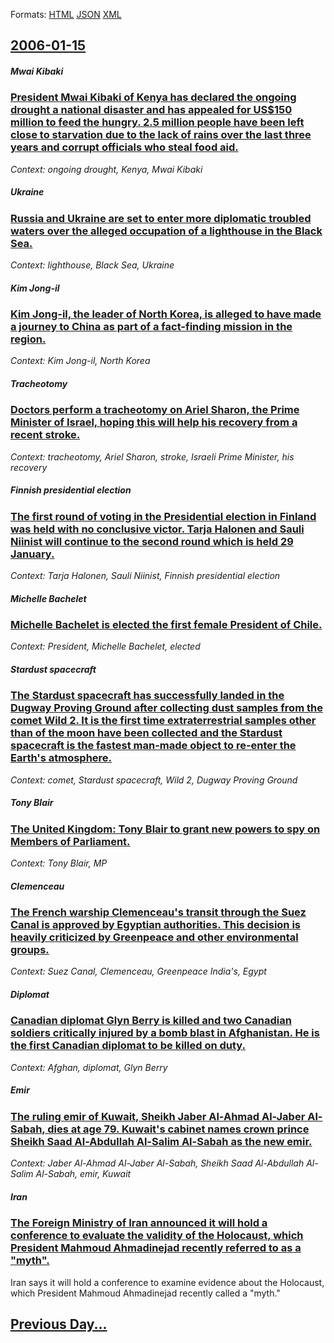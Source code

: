 
Formats: [HTML](2006/01/15/index.html)  [JSON](2006/01/15/index.json)  [XML](2006/01/15/index.xml)  

## [2006-01-15](/news/2006/01/15/index.md)

##### Mwai Kibaki
### [ President Mwai Kibaki of Kenya has declared the ongoing drought a national disaster and has appealed for US$150 million to feed the hungry. 2.5 million people have been left close to starvation due to the lack of rains over the last three years and corrupt officials who steal food aid. ](/news/2006/01/15/president-mwai-kibaki-of-kenya-has-declared-the-ongoing-drought-a-national-disaster-and-has-appealed-for-us-150-million-to-feed-the-hungry.md)
_Context: ongoing drought, Kenya, Mwai Kibaki_

##### Ukraine
### [ Russia and Ukraine are set to enter more diplomatic troubled waters over the alleged occupation of a lighthouse in the Black Sea. ](/news/2006/01/15/russia-and-ukraine-are-set-to-enter-more-diplomatic-troubled-waters-over-the-alleged-occupation-of-a-lighthouse-in-the-black-sea.md)
_Context: lighthouse, Black Sea, Ukraine_

##### Kim Jong-il
### [ Kim Jong-il, the leader of North Korea, is alleged to have made a journey to China as part of a fact-finding mission in the region. ](/news/2006/01/15/kim-jong-il-the-leader-of-north-korea-is-alleged-to-have-made-a-journey-to-china-as-part-of-a-fact-finding-mission-in-the-region.md)
_Context: Kim Jong-il, North Korea_

##### Tracheotomy
### [ Doctors perform a tracheotomy on Ariel Sharon, the Prime Minister of Israel, hoping this will help his recovery from a recent stroke. ](/news/2006/01/15/doctors-perform-a-tracheotomy-on-ariel-sharon-the-prime-minister-of-israel-hoping-this-will-help-his-recovery-from-a-recent-stroke.md)
_Context: tracheotomy, Ariel Sharon, stroke, Israeli Prime Minister, his recovery_

##### Finnish presidential election
### [ The first round of voting in the Presidential election in Finland was held with no conclusive victor. Tarja Halonen and Sauli Niinist will continue to the second round which is held 29 January. ](/news/2006/01/15/the-first-round-of-voting-in-the-presidential-election-in-finland-was-held-with-no-conclusive-victor-tarja-halonen-and-sauli-niinisto-will.md)
_Context: Tarja Halonen, Sauli Niinist, Finnish presidential election_

##### Michelle Bachelet
### [ Michelle Bachelet is elected the first female President of Chile. ](/news/2006/01/15/michelle-bachelet-is-elected-the-first-female-president-of-chile.md)
_Context: President, Michelle Bachelet, elected_

##### Stardust spacecraft
### [ The Stardust spacecraft has successfully landed in the Dugway Proving Ground after collecting dust samples from the comet Wild 2. It is the first time extraterrestrial samples other than of the moon have been collected and the Stardust spacecraft is the fastest man-made object to re-enter the Earth's atmosphere. ](/news/2006/01/15/the-stardust-spacecraft-has-successfully-landed-in-the-dugway-proving-ground-after-collecting-dust-samples-from-the-comet-wild-2-it-is-the.md)
_Context: comet, Stardust spacecraft, Wild 2, Dugway Proving Ground_

##### Tony Blair
### [ The United Kingdom: Tony Blair to grant new powers to spy on Members of Parliament. ](/news/2006/01/15/the-united-kingdom-tony-blair-to-grant-new-powers-to-spy-on-members-of-parliament.md)
_Context: Tony Blair, MP_

##### Clemenceau
### [ The French warship Clemenceau's transit through the Suez Canal is approved by Egyptian authorities. This decision is heavily criticized by Greenpeace and other environmental groups. ](/news/2006/01/15/the-french-warship-clemenceau-s-transit-through-the-suez-canal-is-approved-by-egyptian-authorities-this-decision-is-heavily-criticized-by.md)
_Context: Suez Canal, Clemenceau, Greenpeace India's, Egypt_

##### Diplomat
### [ Canadian diplomat Glyn Berry is killed and two Canadian soldiers critically injured by a bomb blast in Afghanistan. He is the first Canadian diplomat to be killed on duty. ](/news/2006/01/15/canadian-diplomat-glyn-berry-is-killed-and-two-canadian-soldiers-critically-injured-by-a-bomb-blast-in-afghanistan-he-is-the-first-canadia.md)
_Context: Afghan, diplomat, Glyn Berry_

##### Emir
### [ The ruling emir of Kuwait, Sheikh Jaber Al-Ahmad Al-Jaber Al-Sabah, dies at age 79. Kuwait's cabinet names crown prince Sheikh Saad Al-Abdullah Al-Salim Al-Sabah as the new emir. ](/news/2006/01/15/the-ruling-emir-of-kuwait-sheikh-jaber-al-ahmad-al-jaber-al-sabah-dies-at-age-79-kuwait-s-cabinet-names-crown-prince-sheikh-saad-al-abdu.md)
_Context: Jaber Al-Ahmad Al-Jaber Al-Sabah, Sheikh Saad Al-Abdullah Al-Salim Al-Sabah, emir, Kuwait_

##### Iran
### [ The Foreign Ministry of Iran announced it will hold a conference to evaluate the validity of the Holocaust, which President Mahmoud Ahmadinejad recently referred to as a "myth". ](/news/2006/01/15/the-foreign-ministry-of-iran-announced-it-will-hold-a-conference-to-evaluate-the-validity-of-the-holocaust-which-president-mahmoud-ahmadin.md)
Iran says it will hold a conference to examine evidence about the Holocaust, which President Mahmoud Ahmadinejad recently called a &quot;myth.&quot;

## [Previous Day...](/news/2006/01/14/index.md)

